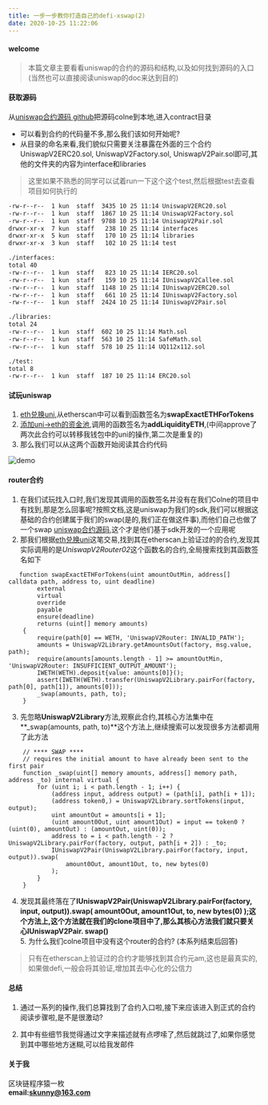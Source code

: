 ```yaml
---
title: 一步一步教你打造自己的defi-xswap(2) 
date: 2020-10-25 11:22:06
---
```

#### welcome
> 本篇文章主要看看uniswap的合约的源码和结构,以及如何找到源码的入口(当然也可以直接阅读uniswap的doc来达到目的)

#### 获取源码
从[uniswap合约源码 github](https://github.com/Uniswap/uniswap-v2-core)把源码colne到本地,进入contract目录  

* 可以看到合约的代码量不多,那么我们该如何开始呢?
* 从目录的命名来看,我们貌似只需要关注暴露在外面的三个合约 UniswapV2ERC20.sol, UniswapV2Factory.sol, UniswapV2Pair.sol即可,其他的文件夹的内容为interface和libraries

> 这里如果不熟悉的同学可以试着run一下这个这个test,然后根据test去查看项目如何执行的

```bash
-rw-r--r--  1 kun  staff  3435 10 25 11:14 UniswapV2ERC20.sol
-rw-r--r--  1 kun  staff  1867 10 25 11:14 UniswapV2Factory.sol
-rw-r--r--  1 kun  staff  9788 10 25 11:14 UniswapV2Pair.sol
drwxr-xr-x  7 kun  staff   238 10 25 11:14 interfaces
drwxr-xr-x  5 kun  staff   170 10 25 11:14 libraries
drwxr-xr-x  3 kun  staff   102 10 25 11:14 test

./interfaces:
total 40
-rw-r--r--  1 kun  staff   823 10 25 11:14 IERC20.sol
-rw-r--r--  1 kun  staff   159 10 25 11:14 IUniswapV2Callee.sol
-rw-r--r--  1 kun  staff  1148 10 25 11:14 IUniswapV2ERC20.sol
-rw-r--r--  1 kun  staff   661 10 25 11:14 IUniswapV2Factory.sol
-rw-r--r--  1 kun  staff  2424 10 25 11:14 IUniswapV2Pair.sol

./libraries:
total 24
-rw-r--r--  1 kun  staff  602 10 25 11:14 Math.sol
-rw-r--r--  1 kun  staff  563 10 25 11:14 SafeMath.sol
-rw-r--r--  1 kun  staff  578 10 25 11:14 UQ112x112.sol

./test:
total 8
-rw-r--r--  1 kun  staff  187 10 25 11:14 ERC20.sol
```
#### 试玩uniswap

1. [eth兑换uni](https://rinkeby.etherscan.io/tx/0x4f1551395b26afa5b270c42bf165e9a013db010b3e585bf9419a63e83866081d),从etherscan中可以看到函数签名为**swapExactETHForTokens**   
2. [添加uni->eth的资金池](https://rinkeby.etherscan.io/tx/0x4f1551395b26afa5b270c42bf165e9a013db010b3e585bf9419a63e83866081d),调用的函数签名为**addLiquidityETH**,(中间approve了两次此合约可以转移我钱包中的uni的操作,第二次是重复的)  
3. 那么我们可以从这两个函数开始阅读其合约代码   

![demo](/xswap/ether2.gif)

#### router合约 
1. 在我们试玩找入口时,我们发现其调用的函数签名并没有在我们Colne的项目中有找到,那是怎么回事呢?按照文档,这是uniswap为我们的sdk,我们可以根据这基础的合约创建属于我们的swap(是的,我们正在做这件事),而他们自己也做了一个swap [uniswap合约源码](https://github.com/Uniswap/uniswap-v2-periphery),这个才是他们基于sdk开发的一个应用呢
2. 那我们根据[eth兑换uni](https://rinkeby.etherscan.io/tx/0x4f1551395b26afa5b270c42bf165e9a013db010b3e585bf9419a63e83866081d)这笔交易,找到其在etherscan上验证过的的合约,发现其实际调用的是*UniswapV2Router02*这个函数名的合约,全局搜索找到其函数签名如下  

```solidity
   function swapExactETHForTokens(uint amountOutMin, address[] calldata path, address to, uint deadline)
        external
        virtual
        override
        payable
        ensure(deadline)
        returns (uint[] memory amounts)
    {
        require(path[0] == WETH, 'UniswapV2Router: INVALID_PATH');
        amounts = UniswapV2Library.getAmountsOut(factory, msg.value, path);
        require(amounts[amounts.length - 1] >= amountOutMin, 'UniswapV2Router: INSUFFICIENT_OUTPUT_AMOUNT');
        IWETH(WETH).deposit{value: amounts[0]}();
        assert(IWETH(WETH).transfer(UniswapV2Library.pairFor(factory, path[0], path[1]), amounts[0]));
        _swap(amounts, path, to);
    }
```
3. 先忽略**UniswapV2Library**方法,观察此合约,其核心方法集中在**_swap(amounts, path, to)**这个方法上,继续搜索可以发现很多方法都调用了此方法

```solidity
    // **** SWAP ****
    // requires the initial amount to have already been sent to the first pair
    function _swap(uint[] memory amounts, address[] memory path, address _to) internal virtual {
        for (uint i; i < path.length - 1; i++) {
            (address input, address output) = (path[i], path[i + 1]);
            (address token0,) = UniswapV2Library.sortTokens(input, output);
            uint amountOut = amounts[i + 1];
            (uint amount0Out, uint amount1Out) = input == token0 ? (uint(0), amountOut) : (amountOut, uint(0));
            address to = i < path.length - 2 ? UniswapV2Library.pairFor(factory, output, path[i + 2]) : _to;
            IUniswapV2Pair(UniswapV2Library.pairFor(factory, input, output)).swap(
                amount0Out, amount1Out, to, new bytes(0)
            );
        }
    }
```
4.  发现其最终落在了**IUniswapV2Pair(UniswapV2Library.pairFor(factory, input, output)).swap(
                amount0Out, amount1Out, to, new bytes(0)
            );**这个方法上,这个方法就在我们的clone项目中了,那么其核心方法我们就只要关心**IUniswapV2Pair. swap()**  
            5. 为什么我们colne项目中没有这个router的合约? (本系列结束后回答)  
      
> 只有在etherscan上验证过的合约才能够找到其合约元am,这也是最真实的,如果做defi,一般会将其验证,增加其去中心化的公信力
            
#### 总结
1. 通过一系列的操作,我们总算找到了合约入口啦,接下来应该进入到正式的合约阅读步骤啦,是不是很激动?

2. 其中有些细节我觉得通过文字来描述就有点啰嗦了,然后就跳过了,如果你感觉到其中哪些地方迷糊,可以给我发邮件
            
#### 关于我
区块链程序猿一枚  
**email:skunny@163.com**